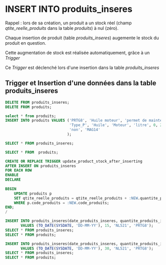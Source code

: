# INSERT INTO produits_inseres

Rappel : lors de sa création, un produit a un stock réel (champ _qtite_reelle_produits_ dans la table _produits_) à nul (zéro).

Chaque insertion de produit (table _produits_inseres_) augemente le stock du produit en question.

Cette augmentation de stock est réalisée automatiquement, grâce à un _Trigger_

Ce _Trigger_ est déclenché lors d'une insertion dans la table _produits_inseres_

## Trigger et Insertion d'une données dans la table produits_inseres

```sql
DELETE FROM produits_inseres;
DELETE FROM produits;

select * from produits;
INSERT INTO produits VALUES ('PRTG8', 'Huile moteur', 'permet de maintenir le moteur en bon état',
                             'Type_P', 'Huile', 'Moteur', 'litre', 0, 25, TO_DATE('2000-06-11', 'YYYY-MM-DD'),
                             'non', 'MAG14'
                            );

SELECT * FROM produits_inseres;

SELECT * FROM  produits;

CREATE OR REPLACE TRIGGER update_product_stock_after_inserting
AFTER INSERT ON produits_inseres
FOR EACH ROW
ENABLE
DECLARE
    
BEGIN
    UPDATE produits p
    SET qtite_reelle_produits = qtite_reelle_produits + :NEW.quantite_produits_inseres
    WHERE p.code_produits = :NEW.code_produits;
END;
/

INSERT INTO produits_inseres(date_produits_inseres, quantite_produits_inseres, matricule_Agent, code_produits) 
       VALUES (TO_DATE(SYSDATE, 'DD-MM-YY'), 15, 'NL521', 'PRTG8');
SELECT * FROM produits_inseres;
SELECT * FROM produits;

INSERT INTO produits_inseres(date_produits_inseres, quantite_produits_inseres, matricule_Agent, code_produits) 
       VALUES (TO_DATE(SYSDATE, 'DD-MM-YY'), 30, 'NL521', 'PRTG8');
SELECT * FROM produits_inseres;
SELECT * FROM produits;
```
